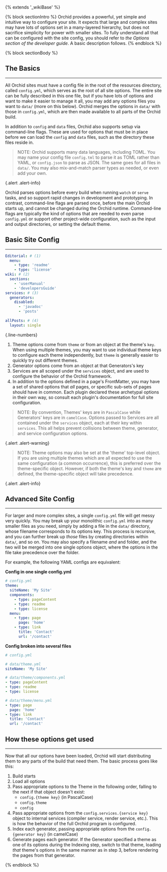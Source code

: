 ---
---

{% extends '_wikiBase' %}

{% block sectionIntro %}
Orchid provides a powerful, yet simple and intuitive way to configure your site. It expects that large and complex sites
may have lots of options set in a many-layered hierarchy, but does not sacrifice simplicity for power with smaller 
sites. To fully understand all that can be configured with the site config, you should refer to _the Options section of
the developer guide_. A basic description follows.
{% endblock %}

{% block sectionBody %}

## The Basics
***

All Orchid sites must have a config file in the root of the resources directory, called `config.yml`, which serves as 
the root of all site options. The entire site can be fully described in this one file, but if you have lots of options
and want to make it easier to manage it all, you may add any options files you want to `data/` (more on this below).
Orchid merges the options in `data/` with those in `config.yml`, which are then made available to all parts of the 
Orchid build.

In addition to `config` and `data` files, Orchid also supports setup via command-line flags. These are used for 
options that must be in place before we can load the `config` and `data` files, such as the directory these files reside
in. 

> NOTE: Orchid supports many data languages, including TOML. You may name your config file `config.tml` to parse it as
> TOML rather than YAML, or `config.json` to parse as JSON. The same goes for all files in `data/`. You may also 
> mix-and-match parser types as needed, or even add your own.

{.alert .alert-info}

Orchid parses options before every build when running `watch` or `serve` tasks, and so support rapid changes in 
development and prototyping. In contrast, command-line flags are parsed once, before the main Orchid starts up, and 
cannot be changed during the Orchid runtime. Command-line flags are typically the kind of options that are needed to 
even parse `config.yml` or support other project-wide configuration, such as the input and output directories, or 
setting the default theme.   

## Basic Site Config
***

```yaml
Editorial: # (1)
  menu: 
    - type: 'readme' 
    - type: 'license' 
wiki: # (2) 
  sections:
    - 'userManual'
    - 'developersGuide'
services: # (3)
  generators:
    disabled:
      - 'javadoc'
      - 'posts'
      
allPosts: # (4)
  layout: single
```
{.line-numbers}

1) Theme options come from `theme` or from an object at the theme's `key`. When using multiple themes, you may want to 
    use individual theme keys to configure each theme independently, but `theme` is generally easier to quickly try out
    different themes.
2) Generator options come from an object at that Generators's key
3) Services are all scoped under the `services` object, and are used to configure the behavior of the Orchid framework.
4) In addition to the options defined in a page's FrontMatter, you may have a set of shared options that _all_ pages, or
    specific sub-sets of pages should have in common. Each plugin declared these archetypal options in their own way, 
    so consult each plugin's documentation for full site configuration.

> NOTE: By convention, Themes' keys are in `PascalCase` while Generators' keys are in `camelCase`. Options passed to 
> Services are all contained under the `services` object, each at their key within `services`. This all helps prevent 
> collisions between theme, generator, and service configuration options.

{.alert .alert-warning} 

> NOTE: Theme options may also be set at the 'theme' top-level object. If you are using multiple themes which are all
> expected to use the same configuration (a common occurrence), this is preferred over the theme-specific object. 
> However, if both the theme's key and `theme` are defined, the theme-specific object will take precedence.

{.alert .alert-info}

## Advanced Site Config
***

For larger and more complex sites, a single `config.yml` file will get messy very quickly. You may break up your 
monolithic `config.yml` into as many smaller files as you need, simply by adding a file in the `data/` directory, whose
filename corresponds to its options key. This process is recursive, and you can further break up _those_ files by 
creating directories within `data/`, and so on. You may also specify a filename _and_ and folder, and the two will be 
merged into one single options object, where the options in the file take precedence over the folder. 

For example, the following YAML configs are equivalent:

**Config in one single config.yml**

```yaml
# config.yml
theme:
  siteName: 'My Site'
  components:
    - type: pageContent
    - type: readme
    - type: license
  menu:
    - type: page
      page: 'home'
    - type: link
      title: 'Contact'
      url: '/contact'
```

**Config broken into several files**

```yaml
# config.yml
```

```yaml
# data/theme.yml
siteName: 'My Site'
```

```yaml
# data/theme/components.yml
- type: pageContent
- type: readme
- type: license
```

```yaml
# data/theme/menu.yml
- type: page
  page: 'home'
- type: link
  title: 'Contact'
  url: '/contact'
```

## How these options get used
***

Now that all our options have been loaded, Orchid will start distributing them to any parts of the build that need them. 
The basic process goes like this:

 1) Build starts
 2) Load all options
 3) Pass appropriate options to the Theme in the following order, falling to the next if that object doesn't exist:
    * `config.{theme key}` (in PascalCase)
    * `config.theme` 
    * `config` 
 4) Pass appropriate options from the `config.services.{service key}` object to internal services (compiler service, 
 render service, etc.). This is how the behavior of the full Orchid program is configured.
 5) Index each generator, passing appropriate options from the `config.{generator key}` (in camelCase)
 6) Generate pages each generator. If the Generator specified a theme as one of its options during the Indexing step, 
 switch to that theme, loading _that_ theme's options in the same manner as in step 3, before rendering the pages from 
 that generator. 
 
 {% endblock %}